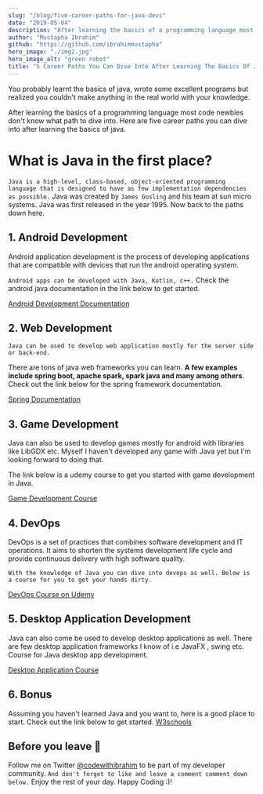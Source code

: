 ```yaml
---
slug: "/blog/five-career-paths-for-java-devs"
date: "2019-05-04"
description: "After learning the basics of a programming language most code newbies don't know what path to dive into. Here are five career paths you can dive into after learning the basics of java."
author: "Mustapha Ibrahim"
github: "https://github.com/ibrahimmustapha"
hero_image: "./img2.jpg"
hero_image_alt: "green robot"
title: "5 Career Paths You Can Dive Into After Learning The Basics Of Java"
---
```


You probably learnt the basics of java, wrote some excellent programs but realized you couldn't make anything in the real world with your knowledge. 

After learning the basics of a programming language most code newbies don't know what path to dive into. Here are five career paths you can dive into after learning the basics of java. 

# What is Java in the first place?

``Java is a high-level, class-based, object-oriented programming language that is designed to have as few implementation dependencies as possible.`` Java was created by ``James Gosling`` and his team at sun micro systems. Java was first released in the year 1995. Now back to the paths down here.


## 1. Android Development

Android application development is the process of developing applications that are compatible with devices that run the android operating system. 

``Android apps can be developed with Java, Kotlin, c++.`` Check the android java documentation in the link below to get started.

 
[Android Development Documentation](https://t.co/zUjjS7fVf5?amp=1) 


## 2. Web Development

``Java can be used to develop web application mostly for the server side or back-end.``

There are tons of java web frameworks you can learn. **A few examples include spring boot, apache spark, spark java and many among others**. Check out the link below for the spring framework documentation.

[Spring Documentation](https://spring.io/projects/spring-boot)


## 3. Game Development

Java can also be used to develop games mostly for android with libraries like LibGDX etc. Myself I haven't developed any game with Java yet but I'm looking forward to doing that. 

The link below is a udemy course to get you started with game development in Java. 

[Game Development Course](https://www.udemy.com/course/java-games-development/)
## 4. DevOps

DevOps is a set of practices that combines software development and IT operations. It aims to shorten the systems development life cycle and provide continuous delivery with high software quality. 

``With the knowledge of Java you can dive into devops as well. Below is a course for you to get your hands dirty.``

[DevOps Course on Udemy](https://www.udemy.com/course/the-complete-devops-engineer-course-20-java-kubernetes/)


## 5. Desktop Application Development

Java can also come be used to develop desktop applications as well. There are few desktop application frameworks I know of i.e JavaFX , swing etc. Course for Java desktop app development.

[Desktop Application Course](https://www.udemy.com/course/build-a-desktop-application-using-java/)


## 6. Bonus 

Assuming you haven't learned Java and you want to, here is a good place to start. Check out the link below to get started.
[W3schools](https://www.w3schools.com/java/default.asp)


## Before you leave  🙏
Follow me on Twitter [@codewithibrahim](https://twitter.com/codewithibrahim) to be part of my  developer community. ``And don't forget to like and leave a comment comment down below.`` Enjoy the rest of your day. Happy Coding :)!